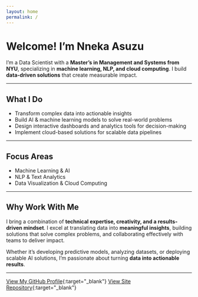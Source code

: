 ```yaml
---
layout: home
permalink: /
---
```


# Welcome! I’m Nneka Asuzu

I’m a Data Scientist with a **Master’s in Management and Systems from NYU**, specializing in **machine learning, NLP, and cloud computing**. I build **data-driven solutions** that create measurable impact.

---

## What I Do
- Transform complex data into actionable insights 
- Build AI & machine learning models to solve real-world problems 
- Design interactive dashboards and analytics tools for decision-making 
- Implement cloud-based solutions for scalable data pipelines

---

## Focus Areas
- Machine Learning & AI 
- NLP & Text Analytics 
- Data Visualization & Cloud Computing 

---

## Why Work With Me
I bring a combination of **technical expertise, creativity, and a results-driven mindset**. I excel at translating data into **meaningful insights**, building solutions that solve complex problems, and collaborating effectively with teams to deliver impact. 

Whether it’s developing predictive models, analyzing datasets, or deploying scalable AI solutions, I’m passionate about turning **data into actionable results**.

---

 [View My GitHub Profile](https://github.com/NnekaAsuzu){:target="_blank"} 
 [View Site Repository](https://github.com/NnekaAsuzu/nnekaasuzu.github.io){:target="_blank"}